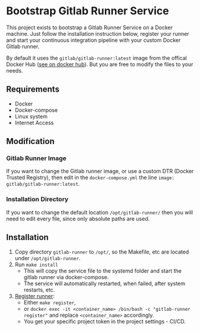 # Bootstrap Gitlab Runner Service

This project exists to bootstrap a Gitlab Runner Service on a Docker machine.
Just follow the installation instruction below, register your runner and start your continuous integration pipeline with your custom Docker Gitlab runner.

By default it uses the `gitlab/gitlab-runner:latest` image from the offical Docker Hub ([see on docker hub](https://hub.docker.com/r/gitlab/gitlab-runner/)). But you are free to modify the files to your needs.

## Requirements

- Docker
- Docker-compose
- Linux system
- Internet Access

## Modification

### Gitlab Runner Image

If you want to change the Gitlab runner image, or use a custom DTR (Docker Trusted Registry), then edit in the `docker-compose.yml` the line `image: gitlab/gitlab-runner:latest`.

### Installation Directory

If you want to change the default location `/opt/gitlab-runner/` then you will need to edit every file, since only absolute paths are used.

## Installation

1. Copy directory `gitlab-runner` to `/opt/`, so the Makefile, etc are located under `/opt/gitlab-runner`.
2. Run `make install`
    - This will copy the service file to the systemd folder and start the gitlab runner via docker-compose.
    - The service will automatically restarted, when failed, after system restarts, etc.
3. [Register runner](https://docs.gitlab.com/runner/register/):
    - Either `make register`,
    - or `docker exec -it <container_name> /bin/bash -c "gitlab-runner register"` and replace `<container_name>` accordingly.
    - You get your specific project token in the project settings - CI/CD.